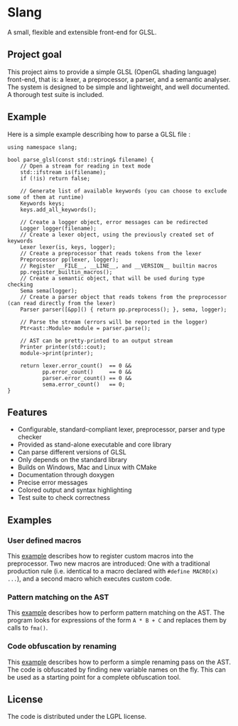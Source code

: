 # Slang
A small, flexible and extensible front-end for GLSL.

## Project goal
This project aims to provide a simple GLSL (OpenGL shading language) front-end, that is: a lexer, a preprocessor, a parser, and a semantic analyser.
The system is designed to be simple and lightweight, and well documented. A thorough test suite is included.

## Example

Here is a simple example describing how to parse a GLSL file :

~~~~~~~~~~~~~~~~~~~~~~~~~~~~~~~~~~~~~~~~~~~~~~~~~~~~~~~~~~~~~~~~~~~~~~~~~~~~~~~~~~~~~~~~~~~~~~~~~~~{.cpp}
using namespace slang;

bool parse_glsl(const std::string& filename) {
    // Open a stream for reading in text mode
    std::ifstream is(filename);
    if (!is) return false;

    // Generate list of available keywords (you can choose to exclude some of them at runtime)
    Keywords keys;
    keys.add_all_keywords();

    // Create a logger object, error messages can be redirected
    Logger logger(filename);
    // Create a lexer object, using the previously created set of keywords
    Lexer lexer(is, keys, logger);
    // Create a preprocessor that reads tokens from the lexer
    Preprocessor pp(lexer, logger);
    // Register __FILE__, __LINE__, and __VERSION__ builtin macros
    pp.register_builtin_macros();
    // Create a semantic object, that will be used during type checking
    Sema sema(logger);
    // Create a parser object that reads tokens from the preprocessor (can read directly from the lexer)
    Parser parser([&pp]() { return pp.preprocess(); }, sema, logger);

    // Parse the stream (errors will be reported in the logger)
    Ptr<ast::Module> module = parser.parse();

    // AST can be pretty-printed to an output stream
    Printer printer(std::cout);
    module->print(printer);
    
    return lexer.error_count()  == 0 &&
           pp.error_count()     == 0 &&
           parser.error_count() == 0 &&
           sema.error_count()   == 0;
}
~~~~~~~~~~~~~~~~~~~~~~~~~~~~~~~~~~~~~~~~~~~~~~~~~~~~~~~~~~~~~~~~~~~~~~~~~~~~~~~~~~~~~~~~~~~~~~~~~~~

## Features

* Configurable, standard-compliant lexer, preprocessor, parser and type checker
* Provided as stand-alone executable and core library
* Can parse different versions of GLSL
* Only depends on the standard library
* Builds on Windows, Mac and Linux with CMake
* Documentation through doxygen
* Precise error messages
* Colored output and syntax highlighting
* Test suite to check correctness

## Examples

### User defined macros

This [example](examples/user_macros.cpp) describes how to register custom macros into the preprocessor.
Two new macros are introduced: One with a traditional production rule (i.e. identical to a macro
declared with `#define MACRO(x) ...`), and a second macro which executes custom code.

### Pattern matching on the AST

This [example](examples/pattern_matching.cpp) describes how to perform pattern matching on the AST.
The program looks for expressions of the form `A * B + C` and replaces them by calls to `fma()`.

### Code obfuscation by renaming

This [example](examples/obfuscate.cpp) describes how to perform a simple renaming pass on the AST.
The code is obfuscated by finding new variable names on the fly. This can be used as a starting point
for a complete obfuscation tool.

## License
The code is distributed under the LGPL license.
